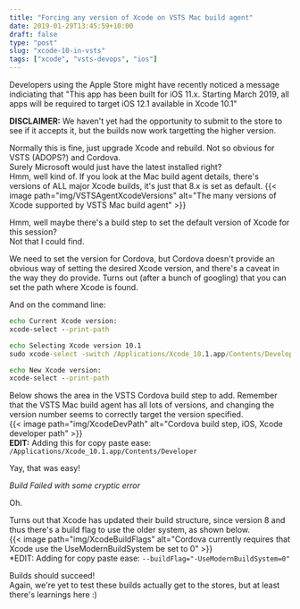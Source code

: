 ```yaml
---
title: "Forcing any version of Xcode on VSTS Mac build agent"
date: 2019-01-29T13:45:59+10:00
draft: false
type: "post"
slug: "xcode-10-in-vsts"
tags: ["xcode", "vsts-devops", "ios"]
---
```


Developers using the Apple Store might have recently noticed a message indiciating that "This app has been built for iOS 11.x. Starting March 2019, all apps will be required to target iOS 12.1 available in Xcode 10.1"  

<!--more-->  


**DISCLAIMER:** We haven't yet had the opportunity to submit to the store to see if it accepts it, but the builds now work targetting the higher version.

Normally this is fine, just upgrade Xcode and rebuild. Not so obvious for VSTS (ADOPS?) and Cordova.  
Surely Microsoft would just have the latest installed right?  
Hmm, well kind of. If you look at the Mac build agent details, there's versions of ALL major Xcode builds, it's just that 8.x is set as default.
{{< image path="img/VSTSAgentXcodeVersions" alt="The many versions of Xcode supported by VSTS Mac build agent" >}}  

Hmm, well maybe there's a build step to set the default version of Xcode for this session?  
Not that I could find.  

We need to set the version for Cordova, but Cordova doesn't provide an obvious way of setting the desired Xcode version, and there's a caveat in the way they do provide.
Turns out (after a bunch of googling) that you can set the path where Xcode is found.  

And on the command line:
``` cmd
echo Current Xcode version:
xcode-select --print-path

echo Selecting Xcode version 10.1
sudo xcode-select -switch /Applications/Xcode_10.1.app/Contents/Developer

echo New Xcode version:
xcode-select --print-path
```  

Below shows the area in the VSTS Cordova build step to add. Remember that the VSTS Mac build agent has all lots of versions, and changing the version number seems to correctly target the version specified.  
{{< image path="img/XcodeDevPath" alt="Cordova build step, iOS, Xcode developer path" >}}  
**EDIT:** Adding this for copy paste ease: `/Applications/Xcode_10.1.app/Contents/Developer`

Yay, that was easy!  

*Build Failed with some cryptic error*  

Oh.  

Turns out that Xcode has updated their build structure, since version 8 and thus there's a build flag to use the older system, as shown below.  
{{< image path="img/XcodeBuildFlags" alt="Cordova currently requires that Xcode use the UseModernBuildSystem be set to 0" >}}   
*EDIT: Adding for copy paste ease: `--buildFlag="-UseModernBuildSystem=0"`

Builds should succeed!  
Again, we're yet to test these builds actually get to the stores, but at least there's learnings here :)